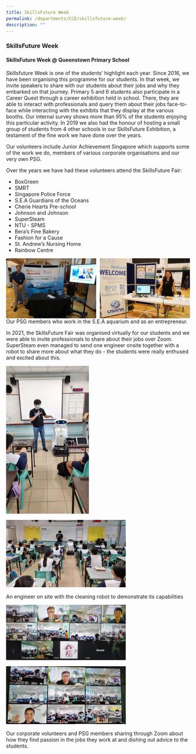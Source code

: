 ```yaml
---
title: SkillsFuture Week
permalink: /departments/CCE/skillsfuture-week/
description: ""
---
```

### **SkillsFuture Week**
#### **SkillsFuture Week @ Queenstown Primary School**
Skillsfuture Week is one of the students’ highlight each year. Since 2016, we have been organising this programme for our students. In that week, we invite speakers to share with our students about their jobs and why they embarked on that journey. Primary 5 and 6 students also participate in a Career Quest through a career exhibition held in school. There, they are able to interact with professionals and query them about their jobs face-to-face while interacting with the exhibits that they display at the various booths. Our internal survey shows more than 95% of the students enjoying this particular activity. In 2019 we also had the honour of hosting a small group of students from 4 other schools in our SkillsFuture Exhibition, a testament of the fine work we have done over the years.

Our volunteers include Junior Achievement Singapore which supports some of the work we do, members of various corporate organisations and our very own PSG.

Over the years we have had these volunteers attend the SkillsFuture Fair:
*   BoxGreen
*   SMRT
*   Singapore Police Force
*   S.E.A Guardians of the Oceans
*   Cherie Hearts Pre-school
*   Johnson and Johnson
*   SuperSteam
*   NTU - SPMS
*   Bera’s Fine Bakery
*   Fashion for a Cause
*   St. Andrew’s Nursing Home
*   Rainbow Centre

<img src="/images/skillsfuture%201.jpg" 
     style="width:49%" align=left>
<img src="/images/skillsfuture%202.jpg" 
     style="width:49%" align=right>
		 
<br><br><br><br><br><br>		 
Our PSG members who work in the S.E.A aquarium and as an entrepreneur.		

In 2021, the SkillsFuture Fair was organised virtually for our students and we were able to invite professionals to share about their jobs over Zoom.  SuperSteam even managed to send one engineer onsite together with a robot to share more about what they do - the students were really enthused and excited about this.

<img src="/images/skillsfuture%203.jpg" 
     style="width:45%">
		 
<img src="/images/skillsfuture%205.jpg" 
     style="width:65%">
		 
An engineer on site with the cleaning robot to demonstrate its capabilities

<img src="/images/skillsfuture%206.jpg" 
     style="width:65%">
		 
<img src="/images/skillsfuture%207.jpg" 
     style="width:65%">		 

Our corporate volunteers and PSG members sharing through Zoom about how they find passion in the jobs they work at and dishing out advice to the students.